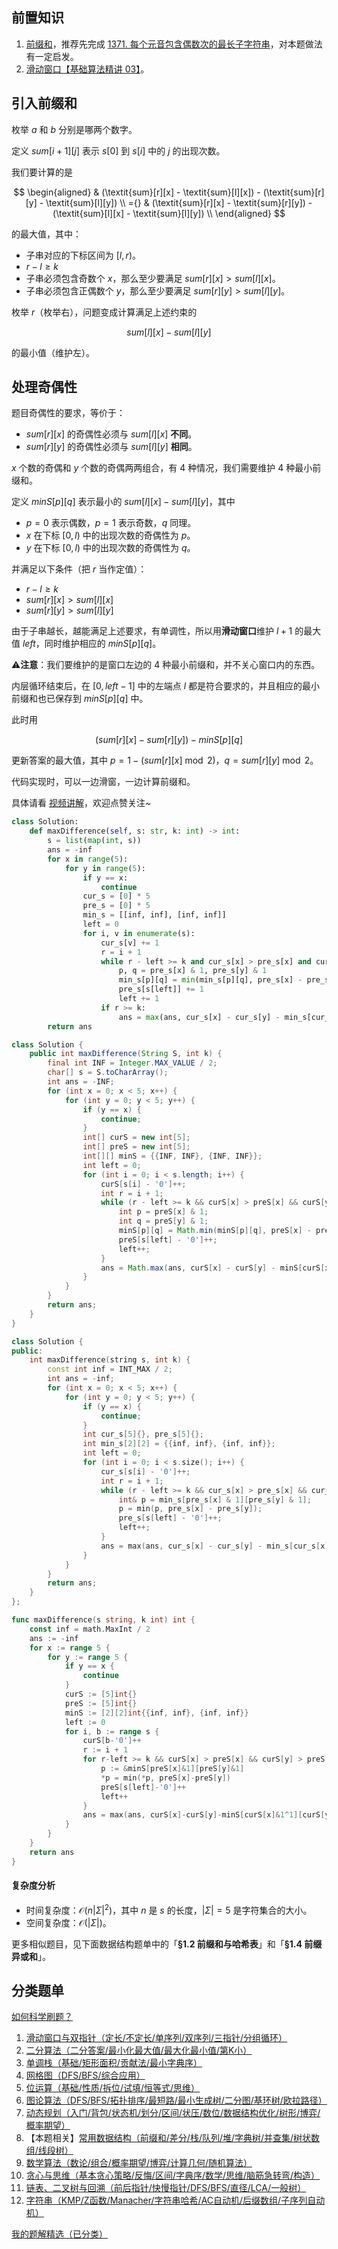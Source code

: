 ## 前置知识

1. [前缀和](https://leetcode.cn/problems/range-sum-query-immutable/solution/qian-zhui-he-ji-qi-kuo-zhan-fu-ti-dan-py-vaar/)，推荐先完成 [1371. 每个元音包含偶数次的最长子字符串](https://leetcode.cn/problems/find-the-longest-substring-containing-vowels-in-even-counts/)，对本题做法有一定启发。
2. [滑动窗口【基础算法精讲 03】](https://www.bilibili.com/video/BV1hd4y1r7Gq/)。

## 引入前缀和

枚举 $a$ 和 $b$ 分别是哪两个数字。

定义 $\textit{sum}[i+1][j]$ 表示 $s[0]$ 到 $s[i]$ 中的 $j$ 的出现次数。

我们要计算的是

$$
\begin{aligned}
    & (\textit{sum}[r][x] - \textit{sum}[l][x]) - (\textit{sum}[r][y] - \textit{sum}[l][y])      \\
={} & (\textit{sum}[r][x] - \textit{sum}[r][y]) - (\textit{sum}[l][x] - \textit{sum}[l][y])      \\
\end{aligned}
$$

的最大值，其中：

- 子串对应的下标区间为 $[l,r)$。
- $r-l\ge k$
- 子串必须包含奇数个 $x$，那么至少要满足 $\textit{sum}[r][x] > \textit{sum}[l][x]$。
- 子串必须包含正偶数个 $y$，那么至少要满足 $\textit{sum}[r][y] > \textit{sum}[l][y]$。

枚举 $r$（枚举右），问题变成计算满足上述约束的

$$
\textit{sum}[l][x] - \textit{sum}[l][y]
$$

的最小值（维护左）。

## 处理奇偶性

题目奇偶性的要求，等价于：

- $\textit{sum}[r][x]$ 的奇偶性必须与 $\textit{sum}[l][x]$ **不同**。
- $\textit{sum}[r][y]$ 的奇偶性必须与 $\textit{sum}[l][y]$ **相同**。

$x$ 个数的奇偶和 $y$ 个数的奇偶两两组合，有 $4$ 种情况，我们需要维护 $4$ 种最小前缀和。

定义 $\textit{minS}[p][q]$ 表示最小的 $\textit{sum}[l][x] - \textit{sum}[l][y]$，其中

- $p=0$ 表示偶数，$p=1$ 表示奇数，$q$ 同理。
- $x$ 在下标 $[0,l)$ 中的出现次数的奇偶性为 $p$。
- $y$ 在下标 $[0,l)$ 中的出现次数的奇偶性为 $q$。

并满足以下条件（把 $r$ 当作定值）：  

- $r-l\ge k$
- $\textit{sum}[r][x] > \textit{sum}[l][x]$
- $\textit{sum}[r][y] > \textit{sum}[l][y]$

由于子串越长，越能满足上述要求，有单调性，所以用**滑动窗口**维护 $l+1$ 的最大值 $\textit{left}$，同时维护相应的 $\textit{minS}[p][q]$。

⚠**注意**：我们要维护的是窗口左边的 $4$ 种最小前缀和，并不关心窗口内的东西。

内层循环结束后，在 $[0,\textit{left}-1]$ 中的左端点 $l$ 都是符合要求的，并且相应的最小前缀和也已保存到 $\textit{minS}[p][q]$ 中。

此时用

$$
(\textit{sum}[r][x] - \textit{sum}[r][y]) - \textit{minS}[p][q]
$$

更新答案的最大值，其中 $p=1-(\textit{sum}[r][x]\bmod 2)$，$q = \textit{sum}[r][y]\bmod 2$。

代码实现时，可以一边滑窗，一边计算前缀和。

具体请看 [视频讲解](https://www.bilibili.com/video/BV1D5F6eRECp/?t=49m08s)，欢迎点赞关注~

```py [sol-Python3]
class Solution:
    def maxDifference(self, s: str, k: int) -> int:
        s = list(map(int, s))
        ans = -inf
        for x in range(5):
            for y in range(5):
                if y == x:
                    continue
                cur_s = [0] * 5
                pre_s = [0] * 5
                min_s = [[inf, inf], [inf, inf]]
                left = 0
                for i, v in enumerate(s):
                    cur_s[v] += 1
                    r = i + 1
                    while r - left >= k and cur_s[x] > pre_s[x] and cur_s[y] > pre_s[y]:
                        p, q = pre_s[x] & 1, pre_s[y] & 1
                        min_s[p][q] = min(min_s[p][q], pre_s[x] - pre_s[y])
                        pre_s[s[left]] += 1
                        left += 1
                    if r >= k:
                        ans = max(ans, cur_s[x] - cur_s[y] - min_s[cur_s[x] & 1 ^ 1][cur_s[y] & 1])
        return ans
```

```java [sol-Java]
class Solution {
    public int maxDifference(String S, int k) {
        final int INF = Integer.MAX_VALUE / 2;
        char[] s = S.toCharArray();
        int ans = -INF;
        for (int x = 0; x < 5; x++) {
            for (int y = 0; y < 5; y++) {
                if (y == x) {
                    continue;
                }
                int[] curS = new int[5];
                int[] preS = new int[5];
                int[][] minS = {{INF, INF}, {INF, INF}};
                int left = 0;
                for (int i = 0; i < s.length; i++) {
                    curS[s[i] - '0']++;
                    int r = i + 1;
                    while (r - left >= k && curS[x] > preS[x] && curS[y] > preS[y]) {
                        int p = preS[x] & 1;
                        int q = preS[y] & 1;
                        minS[p][q] = Math.min(minS[p][q], preS[x] - preS[y]);
                        preS[s[left] - '0']++;
                        left++;
                    }
                    ans = Math.max(ans, curS[x] - curS[y] - minS[curS[x] & 1 ^ 1][curS[y] & 1]);
                }
            }
        }
        return ans;
    }
}
```

```cpp [sol-C++]
class Solution {
public:
    int maxDifference(string s, int k) {
        const int inf = INT_MAX / 2;
        int ans = -inf;
        for (int x = 0; x < 5; x++) {
            for (int y = 0; y < 5; y++) {
                if (y == x) {
                    continue;
                }
                int cur_s[5]{}, pre_s[5]{};
                int min_s[2][2] = {{inf, inf}, {inf, inf}};
                int left = 0;
                for (int i = 0; i < s.size(); i++) {
                    cur_s[s[i] - '0']++;
                    int r = i + 1;
                    while (r - left >= k && cur_s[x] > pre_s[x] && cur_s[y] > pre_s[y]) {
                        int& p = min_s[pre_s[x] & 1][pre_s[y] & 1];
                        p = min(p, pre_s[x] - pre_s[y]);
                        pre_s[s[left] - '0']++;
                        left++;
                    }
                    ans = max(ans, cur_s[x] - cur_s[y] - min_s[cur_s[x] & 1 ^ 1][cur_s[y] & 1]);
                }
            }
        }
        return ans;
    }
};
```

```go [sol-Go]
func maxDifference(s string, k int) int {
	const inf = math.MaxInt / 2
	ans := -inf
	for x := range 5 {
		for y := range 5 {
			if y == x {
				continue
			}
			curS := [5]int{}
			preS := [5]int{}
			minS := [2][2]int{{inf, inf}, {inf, inf}}
			left := 0
			for i, b := range s {
				curS[b-'0']++
				r := i + 1
				for r-left >= k && curS[x] > preS[x] && curS[y] > preS[y] {
					p := &minS[preS[x]&1][preS[y]&1]
					*p = min(*p, preS[x]-preS[y])
					preS[s[left]-'0']++
					left++
				}
                ans = max(ans, curS[x]-curS[y]-minS[curS[x]&1^1][curS[y]&1])
			}
		}
	}
	return ans
}
```

#### 复杂度分析

- 时间复杂度：$\mathcal{O}(n|\Sigma|^2)$，其中 $n$ 是 $s$ 的长度，$|\Sigma|=5$ 是字符集合的大小。
- 空间复杂度：$\mathcal{O}(|\Sigma|)$。

更多相似题目，见下面数据结构题单中的「**§1.2 前缀和与哈希表**」和「**§1.4 前缀异或和**」。

## 分类题单

[如何科学刷题？](https://leetcode.cn/circle/discuss/RvFUtj/)

1. [滑动窗口与双指针（定长/不定长/单序列/双序列/三指针/分组循环）](https://leetcode.cn/circle/discuss/0viNMK/)
2. [二分算法（二分答案/最小化最大值/最大化最小值/第K小）](https://leetcode.cn/circle/discuss/SqopEo/)
3. [单调栈（基础/矩形面积/贡献法/最小字典序）](https://leetcode.cn/circle/discuss/9oZFK9/)
4. [网格图（DFS/BFS/综合应用）](https://leetcode.cn/circle/discuss/YiXPXW/)
5. [位运算（基础/性质/拆位/试填/恒等式/思维）](https://leetcode.cn/circle/discuss/dHn9Vk/)
6. [图论算法（DFS/BFS/拓扑排序/最短路/最小生成树/二分图/基环树/欧拉路径）](https://leetcode.cn/circle/discuss/01LUak/)
7. [动态规划（入门/背包/状态机/划分/区间/状压/数位/数据结构优化/树形/博弈/概率期望）](https://leetcode.cn/circle/discuss/tXLS3i/)
8. 【本题相关】[常用数据结构（前缀和/差分/栈/队列/堆/字典树/并查集/树状数组/线段树）](https://leetcode.cn/circle/discuss/mOr1u6/)
9. [数学算法（数论/组合/概率期望/博弈/计算几何/随机算法）](https://leetcode.cn/circle/discuss/IYT3ss/)
10. [贪心与思维（基本贪心策略/反悔/区间/字典序/数学/思维/脑筋急转弯/构造）](https://leetcode.cn/circle/discuss/g6KTKL/)
11. [链表、二叉树与回溯（前后指针/快慢指针/DFS/BFS/直径/LCA/一般树）](https://leetcode.cn/circle/discuss/K0n2gO/)
12. [字符串（KMP/Z函数/Manacher/字符串哈希/AC自动机/后缀数组/子序列自动机）](https://leetcode.cn/circle/discuss/SJFwQI/)

[我的题解精选（已分类）](https://github.com/EndlessCheng/codeforces-go/blob/master/leetcode/SOLUTIONS.md)
